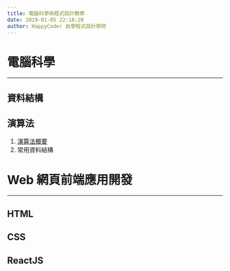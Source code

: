 ```yaml
---
title: 電腦科學與程式設計教學
date: 2019-01-05 22:18:20
author: HappyCoder 自學程式設計學院
---
```


# 電腦科學
---
## 資料結構
## 演算法
1. [演算法概要](/2019/01/27/computer-science/algorithm/algorithm-introduction/)
2. 常用資料結構

# Web 網頁前端應用開發
---
## HTML

## CSS

## ReactJS

